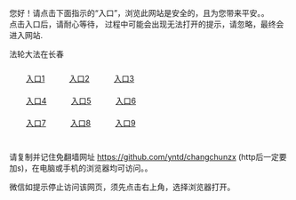 您好！请点击下面指示的“入口”，浏览此网站是安全的，且为您带来平安。。 <br/>
点击入口后，请耐心等待， 过程中可能会出现无法打开的提示，请忽略，最终会进入网站. </br>

法轮大法在长春<br/>
<div style="padding:10px"><a style="margin:20px" target="_blank" href="https://dbidffwk9u8ax.cloudfront.net/2Qpsp?hxxrpwd" id="ccLink1" rel="nofollow">入口1</a> <a target="_blank" style="margin:20px" href="https://d1ys8rv0x7uauy.cloudfront.net/2Qpsp?dxbuaj" id="ccLink2" rel="nofollow">入口2</a> <a style="margin:20px" target="_blank" href="https://duyqxzbzly6gj.cloudfront.net/2Qpsp?nfivb" id="ccLink3" rel="nofollow">入口3</a></div>

<div style="padding:10px" ><a style="margin:20px" target="_blank" href="https://dbidffwk9u8ax.cloudfront.net/2Qpsp?hxxrpwd" id="ccLink4" rel="nofollow">入口4</a> <a style="margin:20px" href="https://d1ys8rv0x7uauy.cloudfront.net/2Qpsp?dxbuaj" target="_blank" id="ccLink5" rel="nofollow">入口5</a> <a style="margin:20px" href="https://duyqxzbzly6gj.cloudfront.net/2Qpsp?nfivb" target="_blank" id="ccLink6" rel="nofollow">入口6</a></div>

<div style="padding:10px"><a style="margin:20px" target="_blank" href="https://dbidffwk9u8ax.cloudfront.net/2Qpsp?hxxrpwd" id="ccLink7" rel="nofollow">入口7</a> <a style="margin:20px" href="https://d1ys8rv0x7uauy.cloudfront.net/2Qpsp?dxbuaj" target="_blank" id="ccLink8" rel="nofollow">入口8</a> <a style="margin:20px" target="_blank" href="https://duyqxzbzly6gj.cloudfront.net/2Qpsp?nfivb" id="ccLink9" rel="nofollow">入口9</a></div>

<br/>



请复制并记住免翻墙网址 https://github.com/yntd/changchunzx (http后一定要加s)，在电脑或手机的浏览器均可访问。。<br/>

微信如提示停止访问该网页，须先点击右上角，选择浏览器打开。
